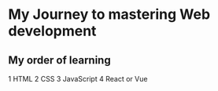 # My Journey to mastering Web development

## My order of learning

1 HTML
2 CSS
3 JavaScript
4 React or Vue


